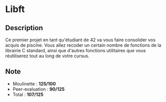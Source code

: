 # Libft

## Description
Ce premier projet en tant qu'étudiant de 42 va vous faire consolider vos acquis de piscine. Vous allez recoder un certain nombre de fonctions de la librairie C standard, ainsi que d'autres fonctions utilitaires que vous réutiliserez tout au long de votre cursus.

## Note
- Moulinette : **125/100**
- Peer-evaluation : **90/125**
- Total : **107/125**